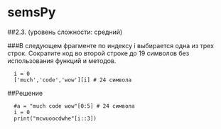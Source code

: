# semsPy

##2.3. (уровень сложности: средний)

###В следующем фрагменте по индексу i выбирается одна из трех строк. Сократите код во второй строке до 19 символов без использования функций и методов.
```
  i = 0
  ['much','code','wow'][i] # 24 символа
```
##Решение
```
  #a = "much code wow"[0:5] # 24 символа
  i = 0
  print("mcwuoocdwhe"[i::3])

